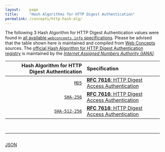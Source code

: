```yaml
---
layout:    page
title:     "Hash Algorithms for HTTP Digest Authentication"
permalink: /concepts/http-hash-alg/
---
```




The following 3 Hash Algorithm for HTTP Digest Authentication values were found in [all available `webconcepts.info` specifications](/specs). Please be advised that the table shown here is maintained and compiled from [Web Concepts](/) sources. The [official Hash Algorithm for HTTP Digest Authentication registry](https://www.iana.org/assignments/http-dig-alg/http-dig-alg.xhtml#hash-alg) is maintained by the [*Internet Assigned Numbers Authority (IANA)*](http://www.iana.org/).

Hash Algorithm for HTTP Digest Authentication | Specification
-------: | :-------
[`MD5`](/concepts/http-hash-alg/MD5 "MD5") | [**RFC 7616**: HTTP Digest Access Authentication](/specs/IETF/RFC/7616 "The Hypertext Transfer Protocol (HTTP) provides a simple challenge-response authentication mechanism that may be used by a server to challenge a client request and by a client to provide authentication information. This document defines the HTTP Digest Authentication scheme that can be used with the HTTP authentication mechanism.")
[`SHA-256`](/concepts/http-hash-alg/SHA-256 "SHA-256") | [**RFC 7616**: HTTP Digest Access Authentication](/specs/IETF/RFC/7616 "The Hypertext Transfer Protocol (HTTP) provides a simple challenge-response authentication mechanism that may be used by a server to challenge a client request and by a client to provide authentication information. This document defines the HTTP Digest Authentication scheme that can be used with the HTTP authentication mechanism.")
[`SHA-512-256`](/concepts/http-hash-alg/SHA-512-256 "SHA-512-256") | [**RFC 7616**: HTTP Digest Access Authentication](/specs/IETF/RFC/7616 "The Hypertext Transfer Protocol (HTTP) provides a simple challenge-response authentication mechanism that may be used by a server to challenge a client request and by a client to provide authentication information. This document defines the HTTP Digest Authentication scheme that can be used with the HTTP authentication mechanism.")

<br/>
<hr/>

<p style="float : left"><a href="../http-hash-alg.json" title="JSON representing all values for this Web Concept">JSON</a></p>
